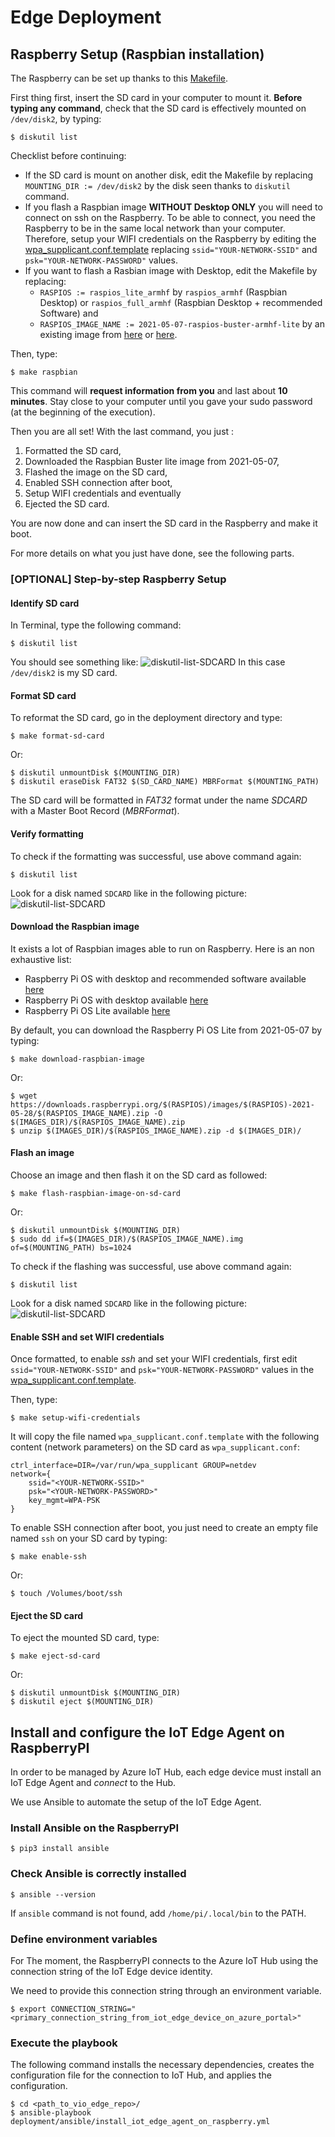 # Edge Deployment

## Raspberry Setup (Raspbian installation)

The Raspberry can be set up thanks to this [Makefile](Makefile).

First thing first, insert the SD card in your computer to mount it. **Before typing any command**, check that the SD
card is effectively mounted on `/dev/disk2`, by typing:

```shell
$ diskutil list
```

Checklist before continuing:

- If the SD card is mount on another disk, edit the Makefile by replacing `MOUNTING_DIR := /dev/disk2` by the disk seen
  thanks to `diskutil` command.
- If you flash a Raspbian image **WITHOUT Desktop ONLY** you will need to connect on ssh on the Raspberry. To be able to
  connect, you need the Raspberry to be in the same local network than your computer. Therefore, setup your WIFI
  credentials on the Raspberry by editing
  the [wpa_supplicant.conf.template](https://github.com/octo-technology/VIO/blob/main/deployment/wpa_supplicant.conf.template)
  replacing `ssid="YOUR-NETWORK-SSID"` and `psk="YOUR-NETWORK-PASSWORD"` values.
- If you want to flash a Rasbian image with Desktop, edit the Makefile by replacing:
    - `RASPIOS := raspios_lite_armhf` by `raspios_armhf` (Raspbian Desktop) or `raspios_full_armhf` (Raspbian Desktop +
      recommended Software) and
    - `RASPIOS_IMAGE_NAME := 2021-05-07-raspios-buster-armhf-lite` by an existing image
      from [here](https://downloads.raspberrypi.org/raspios_armhf/images/)
      or [here](https://downloads.raspberrypi.org/raspios_full_armhf/images/).

Then, type:

```shell
$ make raspbian
```

This command will **request information from you** and last about **10 minutes**. Stay close to your computer until you
gave your sudo password (at the beginning of the execution).

Then you are all set! With the last command, you just :

1. Formatted the SD card,
2. Downloaded the Raspbian Buster lite image from 2021-05-07,
3. Flashed the image on the SD card,
4. Enabled SSH connection after boot,
5. Setup WIFI credentials and eventually
6. Ejected the SD card.

You are now done and can insert the SD card in the Raspberry and make it boot.

For more details on what you just have done, see the following parts.

### [OPTIONAL] Step-by-step Raspberry Setup

#### Identify SD card

In Terminal, type the following command:

```shell
$ diskutil list
```

You should see something like:
![diskutil-list-SDCARD](../images/diskutil-list-SDCARD.png)
In this case `/dev/disk2` is my SD card.

#### Format SD card

To reformat the SD card, go in the deployment directory and type:

```shell
$ make format-sd-card
```

Or:

```shell
$ diskutil unmountDisk $(MOUNTING_DIR)
$ diskutil eraseDisk FAT32 $(SD_CARD_NAME) MBRFormat $(MOUNTING_PATH)
```

The SD card will be formatted in *FAT32* format under the name *SDCARD* with a Master Boot Record (*MBRFormat*).

#### Verify formatting

To check if the formatting was successful, use above command again:

```shell
$ diskutil list
```

Look for a disk named `SDCARD` like in the following picture:
![diskutil-list-SDCARD](../images/diskutil-list-SDCARD.png)

#### Download the Raspbian image

It exists a lot of Raspbian images able to run on Raspberry. Here is an non exhaustive list:

- Raspberry Pi OS with desktop and recommended software
  available [here](https://downloads.raspberrypi.org/raspios_full_armhf/)
- Raspberry Pi OS with desktop available [here](https://downloads.raspberrypi.org/raspios_armhf/)
- Raspberry Pi OS Lite available [here](https://downloads.raspberrypi.org/raspios_lite_armhf/)

By default, you can download the Raspberry Pi OS Lite from 2021-05-07 by typing:

```shell
$ make download-raspbian-image
```

Or:

```shell
$ wget https://downloads.raspberrypi.org/$(RASPIOS)/images/$(RASPIOS)-2021-05-28/$(RASPIOS_IMAGE_NAME).zip -O $(IMAGES_DIR)/$(RASPIOS_IMAGE_NAME).zip
$ unzip $(IMAGES_DIR)/$(RASPIOS_IMAGE_NAME).zip -d $(IMAGES_DIR)/
```

#### Flash an image

Choose an image and then flash it on the SD card as followed:

```shell
$ make flash-raspbian-image-on-sd-card
```

Or:

```shell
$ diskutil unmountDisk $(MOUNTING_DIR)
$ sudo dd if=$(IMAGES_DIR)/$(RASPIOS_IMAGE_NAME).img of=$(MOUNTING_PATH) bs=1024
```

To check if the flashing was successful, use above command again:

```shell
$ diskutil list
```

Look for a disk named `SDCARD` like in the following picture:
![diskutil-list-SDCARD](../images/diskutil-list-SDCARD.png)

#### Enable SSH and set WIFI credentials

Once formatted, to enable *ssh* and set your WIFI credentials, first edit `ssid="YOUR-NETWORK-SSID"`
and `psk="YOUR-NETWORK-PASSWORD"` values in
the [wpa_supplicant.conf.template](https://github.com/octo-technology/VIO/blob/main/deployment/wpa_supplicant.conf.template).

Then, type:

```shell
$ make setup-wifi-credentials
```

It will copy the file named `wpa_supplicant.conf.template` with the following content (network parameters) on the SD
card as `wpa_supplicant.conf`:

```shell
ctrl_interface=DIR=/var/run/wpa_supplicant GROUP=netdev
network={
    ssid="<YOUR-NETWORK-SSID>"
    psk="<YOUR-NETWORK-PASSWORD>"
    key_mgmt=WPA-PSK
}
```

To enable SSH connection after boot, you just need to create an empty file named `ssh` on your SD card by typing:

```shell
$ make enable-ssh
```

Or:

```shell
$ touch /Volumes/boot/ssh
```

#### Eject the SD card

To eject the mounted SD card, type:

```shell
$ make eject-sd-card
```

Or:

```shell
$ diskutil unmountDisk $(MOUNTING_DIR)
$ diskutil eject $(MOUNTING_DIR)
```

## Install and configure the IoT Edge Agent on RaspberryPI

In order to be managed by Azure IoT Hub, each edge device must install an IoT Edge Agent and _connect_ to the Hub.

We use Ansible to automate the setup of the IoT Edge Agent.

### Install Ansible on the RaspberryPI

```shell
$ pip3 install ansible
```

### Check Ansible is correctly installed

```shell
$ ansible --version
```

If `ansible` command is not found, add `/home/pi/.local/bin` to the PATH.

### Define environment variables

For The moment, the RaspberryPI connects to the Azure IoT Hub using the connection string of the IoT Edge device
identity.

We need to provide this connection string through an environment variable.

```shell
$ export CONNECTION_STRING="<primary_connection_string_from_iot_edge_device_on_azure_portal>"
```

### Execute the playbook

The following command installs the necessary dependencies, creates the configuration file for the connection to IoT Hub,
and applies the configuration.

```shell
$ cd <path_to_vio_edge_repo>/
$ ansible-playbook deployment/ansible/install_iot_edge_agent_on_raspberry.yml
```
